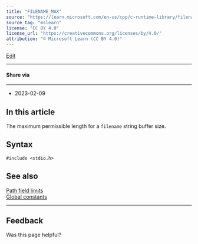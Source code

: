```yaml
---
title: "FILENAME_MAX"
source: "https://learn.microsoft.com/en-us/cpp/c-runtime-library/filename-max?view=msvc-170"
source_tag: "mslearn"
license: "CC BY 4.0"
license_url: "https://creativecommons.org/licenses/by/4.0/"
attribution: "© Microsoft Learn (CC BY 4.0)"
---
```

[Edit](https://github.com/MicrosoftDocs/cpp-docs/blob/main/docs/c-runtime-library/filename-max.md)

* * *

#### Share via

* * *

*   2023-02-09

## In this article

The maximum permissible length for a `filename` string buffer size.

## Syntax

```
#include <stdio.h>
```

## See also

[Path field limits](https://learn.microsoft.com/en-us/cpp/c-runtime-library/path-field-limits?view=msvc-170)  
[Global constants](https://learn.microsoft.com/en-us/cpp/c-runtime-library/global-constants?view=msvc-170)

* * *

## Feedback

Was this page helpful?